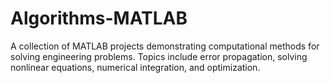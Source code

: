 # Algorithms-MATLAB
A collection of MATLAB projects demonstrating computational methods for solving engineering problems. Topics include error propagation, solving nonlinear equations, numerical integration, and optimization.
